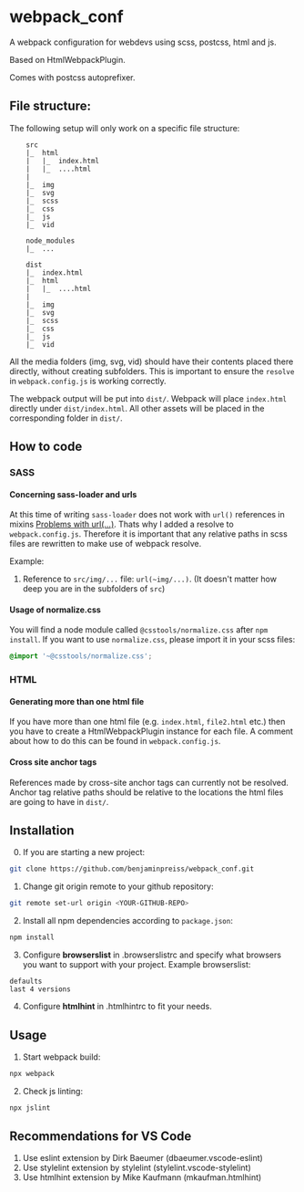# webpack_conf

A webpack configuration for webdevs using scss, postcss, html and js.

Based on HtmlWebpackPlugin.

Comes with postcss autoprefixer.

## File structure:

The following setup will only work on a specific file structure:

```
    src
    |_  html
    |   |_  index.html
    |   |_  ....html
    |
    |_  img
    |_  svg
    |_  scss
    |_  css
    |_  js
    |_  vid

    node_modules
    |_  ...

    dist
    |_  index.html
    |_  html
    |   |_  ....html
    |
    |_  img
    |_  svg
    |_  scss
    |_  css
    |_  js
    |_  vid

```

All the media folders (img, svg, vid) should have their contents placed there directly, without creating subfolders. This is important to ensure the `resolve` in `webpack.config.js` is working correctly.

The webpack output will be put into `dist/`. Webpack will place `index.html` directly under `dist/index.html`. All other assets will be placed in the corresponding folder in `dist/`.

## How to code

### SASS

#### Concerning sass-loader and urls

At this time of writing `sass-loader` does not work with `url()` references in mixins [Problems with url(...)](https://github.com/webpack-contrib/sass-loader#problems-with-url). Thats why I added a resolve to `webpack.config.js`.
Therefore it is important that any relative paths in scss files are rewritten to make use of webpack resolve.

Example:
1. Reference to `src/img/...` file: `url(~img/...)`. (It doesn't matter how deep you are in the subfolders of `src`)

#### Usage of normalize.css

You will find a node module called `@csstools/normalize.css` after `npm install`. If you want to use `normalize.css`, please import it in your scss files:

```scss
@import '~@csstools/normalize.css';
```

### HTML

#### Generating more than one html file

If you have more than one html file (e.g. `index.html`, `file2.html` etc.) then you have to create a HtmlWebpackPlugin instance for each file. A comment about how to do this can be found in `webpack.config.js`.

#### Cross site anchor tags

References made by cross-site anchor tags can currently not be resolved. Anchor tag relative paths should be relative to the locations the html files are going to have in `dist/`.

## Installation

0. If you are starting a new project:
```bash
git clone https://github.com/benjaminpreiss/webpack_conf.git
```
1. Change git origin remote to your github repository:
```bash
git remote set-url origin <YOUR-GITHUB-REPO>
```
2. Install all npm dependencies according to `package.json`:
```bash
npm install
```
3. Configure **browserslist** in .browserslistrc and specify what browsers you want to support with your project. Example browserslist:
```
defaults
last 4 versions
```
4. Configure **htmlhint** in .htmlhintrc to fit your needs.

## Usage

1. Start webpack build:
```bash
npx webpack
```
2. Check js linting:
```bash
npx jslint
```

## Recommendations for VS Code

1. Use eslint extension by Dirk Baeumer (dbaeumer.vscode-eslint)
2. Use stylelint extension by stylelint (stylelint.vscode-stylelint)
3. Use htmlhint extension by Mike Kaufmann (mkaufman.htmlhint)
